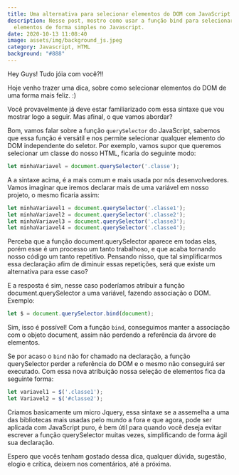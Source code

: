 ```yaml
---
title: Uma alternativa para selecionar elementos do DOM com JavaScript
description: Nesse post, mostro como usar a função bind para selecionar
  elementos de forma simples no Javascript.
date: 2020-10-13 11:08:40
image: assets/img/background_js.jpeg
category: Javascript, HTML
background: "#888"
---
```

Hey Guys! Tudo jóia com você?!!

Hoje venho trazer uma dica, sobre como selecionar elementos do DOM de uma forma mais feliz. :)

Você provavelmente já deve estar familiarizado com essa sintaxe que vou mostrar logo a seguir. Mas afinal, o que vamos abordar?

Bom, vamos falar sobre a função `querySelector` do JavaScript, sabemos que essa função é versátil e nos permite selecionar qualquer elemento do DOM independente do seletor. Por exemplo, vamos supor que queremos selecionar um classe do nosso HTML, ficaria do seguinte modo:

```javascript
let minhaVariavel = document.querySelector('.classe');
```

A a sintaxe acima, é a mais comum e mais usada por nós desenvolvedores. Vamos imaginar que iremos declarar mais de uma variável em nosso projeto, o mesmo ficaria assim:

```javascript
let minhaVariavel1 = document.querySelector('.classe1');
let minhaVariavel2 = document.querySelector('.classe2');
let minhaVariavel3 = document.querySelector('.classe3');
let minhaVariavel4 = document.querySelector('.classe4');
```

Perceba que a função document.querySelector aparece em todas elas, porém esse é um processo um tanto trabalhoso, e que acaba tornando nosso código um tanto repetitivo. Pensando nisso, que tal simplificarmos essa declaração afim de diminuir essas repetições, será que existe um alternativa para esse caso?

E a resposta é sim, nesse caso poderíamos atribuir a função document.querySelector a uma variável, fazendo associação o DOM. Exemplo:

```javascript
let $ = document.querySelector.bind(document);
```

Sim, isso é possível! Com a função `bind`, conseguimos manter a associação com o objeto document, assim não perdendo a referência da árvore de elementos.

Se por acaso o `bind` não for chamado na declaração, a função querySelector perder a referência do DOM e o mesmo não conseguirá ser executado. Com essa nova atribuição nossa seleção de elementos fica da seguinte forma:

```javascript
let variavel1 = $('.classe1');
let Variavel2 = $('#classe2');
```

Criamos basicamente um micro Jquery, essa sintaxe se a assemelha a uma das bibliotecas mais usadas pelo mundo a fora e que agora, pode ser aplicada com JavaScript puro, é bem útil para quando você deseja evitar escrever a função querySelector muitas vezes, simplificando de forma ágil sua declaração.

Espero que vocês tenham gostado dessa dica, qualquer dúvida, sugestão, elogio e crítica, deixem nos comentários, até a próxima.